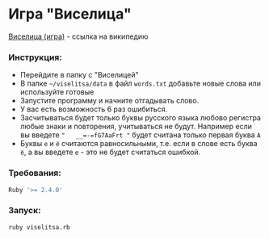 # Игра "Виселица"
[Виселица (игра)](https://ru.wikipedia.org/wiki/%D0%92%D0%B8%D1%81%D0%B5%D0%BB%D0%B8%D1%86%D0%B0_(%D0%B8%D0%B3%D1%80%D0%B0)) - cсылка на википедию
### Инструкция:
  - Перейдите в папку с "Виселицей"
  - В папке `~/viselitsa/data` в файл `words.txt` добавьте новые слова или используйте готовые
  - Запустите программу и начните отгадывать слово.
  - У вас есть возможность 6 раз ошибиться.
  - Засчитываться будет только буквы русского языка любово регистра любые знаки и повторения, учитываться не будут.
  Например если вы введете `"   __=-=fG7АаFrt "` будет считана только первая буква `А`
  - Буквы `е` и `ё` считаются равносильными, т.е. если в слове есть буква `ё`, а вы введете `е` - это не будет считаться ошибкой.
### Требования:
```sh
Ruby '>= 2.4.0'
```
### Запуск:
```sh
ruby viselitsa.rb
```
